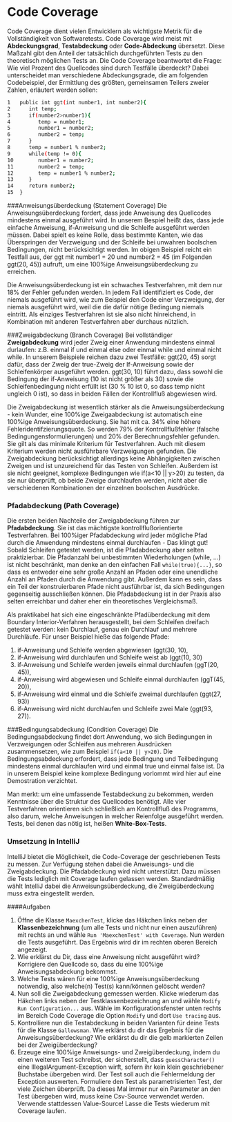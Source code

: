 # Code Coverage

Code Coverage dient vielen Entwicklern als wichtigste Metrik für die Vollständigkeit von Softwaretests. Code Coverage wird meist mit 
**Abdeckungsgrad**, **Testabdeckung** oder **Code-Abdeckung** übersetzt. Diese Maßzahl gibt den Anteil der tatsächlich durchgeführten 
Tests zu den theoretisch möglichen Tests an. Die Code Coverage beantwortet die Frage: Wie viel Prozent des Quellcodes sind durch 
Testfälle überdeckt? Dabei unterscheidet man verschiedene Abdeckungsgrade, die am folgenden Codebeispiel, der Ermittlung des größten, 
gemeinsamen Teilers zweier Zahlen, erläutert werden sollen:

```sh 
1   public int ggt(int number1, int number2){ 
2      int temp; 
3      if(number2>number1){ 
4         temp = number1;
5         number1 = number2;
6         number2 = temp;  
7      } 
8      temp = number1 % number2;
9      while(temp != 0){
10        number1 = number2;
11        number2 = temp;
12        temp = number1 % number2;
13     } 
14     return number2; 
15  } 
```

###Anweisungsüberdeckung (Statement Coverage)
Die Anweisungsüberdeckung fordert, dass jede Anweisung des Quellcodes mindestens einmal ausgeführt wird. In unserem Bespiel heißt das,
dass jede einfache Anweisung, if-Anweisung und die Schleife ausgeführt werden müssen. Dabei spielt es keine Rolle, dass bestimmte Kanten,
wie das Überspringen der Verzweigung und der Schleife bei unwahren boolschen Bedingungen, nicht berücksichtigt werden. Im obigen Beispiel
reicht ein Testfall aus, der ggt mit number1 = 20 und number2 = 45 (im Folgenden ggt(20, 45)) aufruft, um eine 100%ige Anweisungsüberdeckung zu 
erreichen. 

Die Anweisungsüberdeckung ist ein schwaches Testverfahren, mit dem nur 18% der Fehler gefunden werden. In jedem Fall identifiziert es Code,
der niemals ausgeführt wird, wie zum Beispiel den Code einer Verzweigung, der niemals ausgeführt wird, weil die die dafür nötige Bedingung
niemals eintritt. Als einziges Testverfahren ist sie also nicht hinreichend, in Kombination mit anderen Testverfahren aber durchaus nützlich. 

###Zweigabdeckung (Branch Coverage)
Bei vollständiger **Zweigabdeckung**  wird jeder Zweig einer Anwendung mindestens einmal durlaufen: z.B. einmal if und einmal else oder einmal
while und einmal nicht while. In unserem Beispiele reichen dazu zwei Testfälle: ggt(20, 45) sorgt dafür, dass der Zweig der true-Zweig der If-Anweisung 
sowie der Schleifenkörper ausgeführt werden. ggt(30, 10) führt dazu, dass sowohl die Bedingung der if-Anweisung (10 ist nicht größer als 30) sowie
die Schleifenbedingung nicht erfüllt ist (30 % 10 ist 0, so dass temp nicht ungleich 0 ist), so dass in beiden Fällen der Kontrollfluß
abgewiesen wird. 

Die Zweigabdeckung ist wesentlich stärker als die Anweisungsüberdeckung - kein Wunder, eine 100%ige Zweigaabdeckung ist automatisch eine 100%ige
Anweisungsüberdeckung. Sie hat mit ca. 34% eine höhere Fehleridentifzierungsquote. So werden 79% der Kontrollflußfehler (falsche Bedingungensformulierungen)
und 20% der Berechnungsfehler gefunden. Sie gilt als das minimale Kriterium für Testverfahren. Auch mit diesem Kriterium werden nicht ausführbare
Verzweigungen gefunden. 
Die Zweigabdeckung berücksichtigt allerdings keine Abhängigkeiten zwischen Zweigen und ist unzureichend für das Testen von Schleifen. Außerdem 
ist sie nicht geeignet, komplexe Bedingungen wie if(a<10 || y>20) zu testen, da sie nur überprüft, ob beide Zweige durchlaufen werden, nicht aber die 
verschiedenen Kombinationen der einzelnen boolschen Ausdrücke. 

### Pfadabdeckung (Path Coverage)
Die ersten beiden Nachteile der Zweigabdeckung führen zur **Pfadabdeckung**. Sie ist das mächtigste kontrollflußorientierte Testverfahren. Bei 
100%iger Pfadabdeckung wird jeder mögliche Pfad durch die Anwendung mindestens einmal durchlaufen - Das klingt gut! Sobald Schleifen getestet werden,
ist die Pfadabdeckung aber selten praktizierbar. Die Pfadanzahl bei unbestimmten Wiederholungen (while, ...) ist nicht beschränkt, man denke an den
einfachen Fall `while(true){...}`, so dass es entweder eine sehr große Anzahl an Pfaden oder eine unendliche Anzahl an Pfaden durch die Anwendung gibt.
Außerdem kann es sein, dass ein Teil der konstruierbaren Pfade nicht ausführbar ist, da sich Bedingungen gegenseitig ausschließen können. Die 
Pfadabdeckung ist in der Praxis also selten erreichbar und daher eher ein theoretisches Vergleichsmaß. 

Als praktikabel hat sich eine eingeschränkte Pfadüberdeckung mit dem Boundary Interior-Verfahren herausgestellt, bei dem Schleifen dreifach getestet werden: 
kein Durchlauf, genau ein Durchlauf und mehrere Durchläufe. Für unser Beispiel hieße das folgende Pfade: 
1. if-Anweisung und Schleife werden abgewiesen (ggt(30, 10),  
2. if-Anweisung wird durchlaufen und Schleife weist ab (ggt(10, 30) 
3. if-Anweisung und Schleife werden jeweils einmal durchlaufen (ggT(20, 45)), 
4. if-Anweisung wird abgewiesen und Schleife einmal durchlaufen (ggT(45, 20)), 
5. if-Anweisung wird einmal und die Schleife zweimal durchlaufen (ggt(27, 93)) 
6. if-Anweisung wird nicht durchlaufen und Schleife zwei Male (ggt(93, 27)). 

###Bedingungsabdeckung (Condition Coverage) 
Die Bedingungsabdeckung findet dort Anwendung, wo sich Bedingungen in Verzweigungen oder Schleifen aus mehreren Ausdrücken zusammensetzen, 
wie zum Beispiel `if(a<10 || y>20)`. Die Bedingungsabdeckung erfordert, dass jede Bedingung und Teilbedingung mindestens einmal durchlaufen wird 
und einmal true und einmal false ist. Da in unserem Beispiel keine komplexe Bedingung vorlommt wird hier auf eine Demostration verzichtet. 


Man merkt: um eine umfassende Testabdeckung zu bekommen, werden Kenntnisse über die Struktur des Quellcodes benötigt. Alle vier 
Testverfahren orientieren sich schließlich am Kontrollfluß des Programms, also darum, welche Anweisungen in welcher Reienfolge ausgeführt 
werden. Tests, bei denen das nötig ist, heißen **White-Box-Tests**.

### Umsetzung in IntelliJ

IntelliJ bietet die Möglichkeit, die Code-Coverage der geschriebenen Tests zu messen. Zur Verfügung stehen dabei die Anweisungs- und die 
Zweigabdeckung. Die Pfadabdeckung wird nicht unterstützt. Dazu müssen die Tests lediglich mit Coverage laufen gelassen werden. Standardmäßig
wählt IntelliJ dabei die Anweisungsüberdeckung, die Zweigüberdeckung muss extra eingestellt werden.

####Aufgaben

1. Öffne die Klasse `MaexchenTest`, klicke das Häkchen links neben der **Klassenbezeichnung** (um alle Tests und nicht nur einen auszuführen) mit 
rechts an und wähle `Run 'MaexchenTest' with Coverage`. Nun werden die Tests ausgeführt. Das Ergebnis wird dir im rechten oberen Bereich angezeigt. 
2. Wie erklärst du Dir, dass eine Anweisung nicht ausgeführt wird? Korrigiere den Quellcode so, dass du eine 100%ige Anweisungsabdeckung bekommst.
3. Welche Tests wären für eine 100%ige Anweisungsüberdeckung notwendig, also welche(n) Test(s) kann/können gelöscht werden?
4. Nun soll die Zweigabdeckung gemessen werden. Klicke wiederum das Häkchen links neben der Testklassenbezeichnung an und wähle 
`Modify Run Configuration...` aus. Wähle im Konfigurationsfenster unten rechts im Bereich Code Coverage die Option `Modify` und
dort `Use tracing` aus. 
5. Kontrolliere nun die Testabdeckung in beiden Varianten für deine Tests für die Klasse `Gallowsman`. Wie erklärst du dir das Ergebnis
für die Anweisungsüberdeckung? Wie erklärst du dir die gelb markierten Zeilen bei der Zweigüberdeckung?
6. Erzeuge eine 100%ige Anweisungs- und Zweigüberdeckung, indem du einen weiteren Test schreibst, der sicherstellt, dass `guessCharacter()` 
eine IllegalArgument-Exception wirft, sofern ihr kein klein geschriebener Buchstabe übergeben wird. Der Test soll auch die Fehlermeldung der 
Exception auswerten. Formuliere den Test als parametrisierten Test, der viele Zeichen überprüft. Da dieses Mal immer nur ein Parameter an den 
Test übergeben wird, muss keine Csv-Source verwendet werden. Verwende stattdessen Value-Source! Lasse die Tests wiederum mit Coverage laufen.

